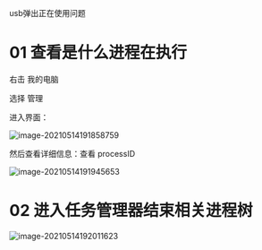 usb弹出正在使用问题

# 01 查看是什么进程在执行

右击 我的电脑

选择 管理

进入界面：

![image-20210514191858759](C:%5CUsers%5CLenovo%5CAppData%5CRoaming%5CTypora%5Ctypora-user-images%5Cimage-20210514191858759.png)



然后查看详细信息：查看 processID

![image-20210514191945653](C:%5CUsers%5CLenovo%5CAppData%5CRoaming%5CTypora%5Ctypora-user-images%5Cimage-20210514191945653.png)



# 02 进入任务管理器结束相关进程树

![image-20210514192011623](C:%5CUsers%5CLenovo%5CAppData%5CRoaming%5CTypora%5Ctypora-user-images%5Cimage-20210514192011623.png)